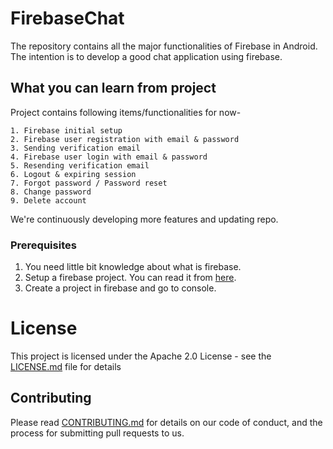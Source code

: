 # FirebaseChat
The repository contains all the major functionalities of Firebase in Android. The intention is to develop a good chat application using firebase.

## What you can learn from project
Project contains following items/functionalities for now-
```
1. Firebase initial setup
2. Firebase user registration with email & password
3. Sending verification email
4. Firebase user login with email & password
5. Resending verification email
6. Logout & expiring session
7. Forgot password / Password reset
8. Change password
9. Delete account
```
We're continuously developing more features and updating repo.

### Prerequisites
1. You need little bit knowledge about what is firebase.
2. Setup a firebase project. You can read it from [here](https://firebase.google.com/docs/android/setup/).
3. Create a project in firebase and go to console. 

# License

This project is licensed under the Apache 2.0 License - see the [LICENSE.md](LICENSE.md) file for details

## Contributing

Please read [CONTRIBUTING.md](CONTRIBUTING.md) for details on our code of conduct, and the process for submitting pull requests to us.

